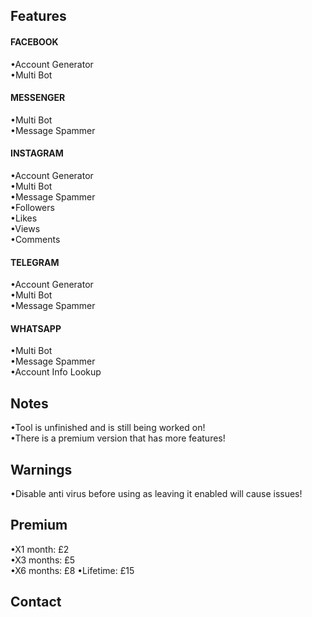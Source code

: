 ## Features  
#### FACEBOOK
•Account Generator  
•Multi Bot  

#### MESSENGER
•Multi Bot  
•Message Spammer  

#### INSTAGRAM
•Account Generator  
•Multi Bot  
•Message Spammer  
•Followers  
•Likes  
•Views  
•Comments  

#### TELEGRAM
•Account Generator  
•Multi Bot  
•Message Spammer  

#### WHATSAPP
•Multi Bot  
•Message Spammer  
•Account Info Lookup  

## Notes  
•Tool is unfinished and is still being worked on!  
•There is a premium version that has more features!  

## Warnings  
•Disable anti virus before using as leaving it enabled will cause issues!  

## Premium  
•X1 month: £2  
•X3 months: £5  
•X6 months: £8
•Lifetime: £15

## Contact
